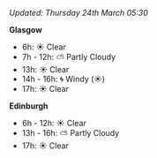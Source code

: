 *Updated: Thursday 24th March 05:30*

**Glasgow**

* 6h: :sunny: Clear
* 7h - 12h: :partly_sunny: Partly Cloudy
* 13h: :sunny: Clear
* 14h - 16h: :cyclone: Windy (:sunny:)
* 17h: :sunny: Clear

**Edinburgh**

* 6h - 12h: :sunny: Clear
* 13h - 16h: :partly_sunny: Partly Cloudy
* 17h: :sunny: Clear
